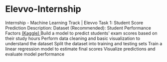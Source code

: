 # Elevvo-Internship
Internship  - Machine Learning Track | Elevvo
Task 1: Student Score Prediction Description:
Dataset (Recommended): Student Performance Factors [(Kaggle) ](https://www.kaggle.com/datasets/lainguyn123/student-performance-factors/data)
Build a model to predict students' exam scores based on their study hours
Perform data cleaning and basic visualization to understand the dataset 
Split the dataset into training and testing sets 
Train a linear regression model to estimate final scores 
Visualize predictions and evaluate model performance

